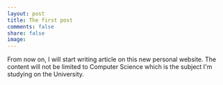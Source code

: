 ```yaml
---
layout: post
title: The first post
comments: false
share: false
image:
---
```



From now on, I will start writing article on this new personal website. The content will not be limited to Computer Science which is the subject I'm studying on the University.